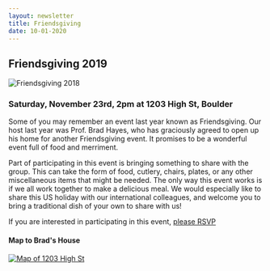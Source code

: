 ```yaml
---
layout: newsletter
title: Friendsgiving
date: 10-01-2020
---
```


## Friendsgiving 2019

<img src="https://bouldercsgrads.org/assets/img/friendsgiving_squirrels_noText.png" alt="Friendsgiving 2018" style="max-width: 100%;">


### Saturday, November 23rd, 2pm at 1203 High St, Boulder

Some of you may remember an event last year known as Friendsgiving. Our host last year was Prof. Brad Hayes, who has graciously agreed to open up his home for another Friendsgiving event. It promises to be a wonderful event full of food and merriment.

Part of participating in this event is bringing something to share with the group. This can take the form of food, cutlery, chairs, plates, or any other miscellaneous items that might be needed. The only way this event works is if we all work together to make a delicious meal. We would especially like to share this US holiday with our international colleagues, and welcome you to bring a traditional dish of your own to share with us!

If you are interested in participating in this event, [please RSVP](https://docs.google.com/spreadsheets/d/18Z9PKlecN_xSRXbwnRHnrICf2kcSEpAlyiYwWcjfWl0/edit?usp=sharing)

#### Map to Brad's House

<a href="https://goo.gl/maps/aXUMMJHiWsJ2">
<img src="https://bouldercsgrads.org/assets/img/1203_High_St.png" alt="Map of 1203 High St" style="max-width: 100%;">
</a>
